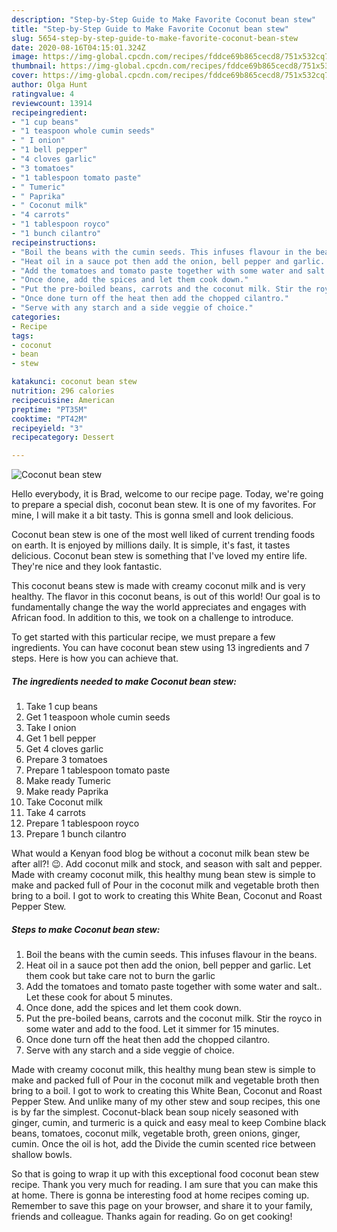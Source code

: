 ```yaml
---
description: "Step-by-Step Guide to Make Favorite Coconut bean stew"
title: "Step-by-Step Guide to Make Favorite Coconut bean stew"
slug: 5654-step-by-step-guide-to-make-favorite-coconut-bean-stew
date: 2020-08-16T04:15:01.324Z
image: https://img-global.cpcdn.com/recipes/fddce69b865cecd8/751x532cq70/coconut-bean-stew-recipe-main-photo.jpg
thumbnail: https://img-global.cpcdn.com/recipes/fddce69b865cecd8/751x532cq70/coconut-bean-stew-recipe-main-photo.jpg
cover: https://img-global.cpcdn.com/recipes/fddce69b865cecd8/751x532cq70/coconut-bean-stew-recipe-main-photo.jpg
author: Olga Hunt
ratingvalue: 4
reviewcount: 13914
recipeingredient:
- "1 cup beans"
- "1 teaspoon whole cumin seeds"
- " I onion"
- "1 bell pepper"
- "4 cloves garlic"
- "3 tomatoes"
- "1 tablespoon tomato paste"
- " Tumeric"
- " Paprika"
- " Coconut milk"
- "4 carrots"
- "1 tablespoon royco"
- "1 bunch cilantro"
recipeinstructions:
- "Boil the beans with the cumin seeds. This infuses flavour in the beans."
- "Heat oil in a sauce pot then add the onion, bell pepper and garlic. Let them cook but take care not to burn the garlic"
- "Add the tomatoes and tomato paste together with some water and salt.. Let these cook for about 5 minutes."
- "Once done, add the spices and let them cook down."
- "Put the pre-boiled beans, carrots and the coconut milk. Stir the royco in some water and add to the food. Let it simmer for 15 minutes."
- "Once done turn off the heat then add the chopped cilantro."
- "Serve with any starch and a side veggie of choice."
categories:
- Recipe
tags:
- coconut
- bean
- stew

katakunci: coconut bean stew 
nutrition: 296 calories
recipecuisine: American
preptime: "PT35M"
cooktime: "PT42M"
recipeyield: "3"
recipecategory: Dessert

---
```



![Coconut bean stew](https://img-global.cpcdn.com/recipes/fddce69b865cecd8/751x532cq70/coconut-bean-stew-recipe-main-photo.jpg)

Hello everybody, it is Brad, welcome to our recipe page. Today, we're going to prepare a special dish, coconut bean stew. It is one of my favorites. For mine, I will make it a bit tasty. This is gonna smell and look delicious.

Coconut bean stew is one of the most well liked of current trending foods on earth. It is enjoyed by millions daily. It is simple, it's fast, it tastes delicious. Coconut bean stew is something that I've loved my entire life. They're nice and they look fantastic.

This coconut beans stew is made with creamy coconut milk and is very healthy. The flavor in this coconut beans, is out of this world! Our goal is to fundamentally change the way the world appreciates and engages with African food. In addition to this, we took on a challenge to introduce.


To get started with this particular recipe, we must prepare a few ingredients. You can have coconut bean stew using 13 ingredients and 7 steps. Here is how you can achieve that.

<!--inarticleads1-->

##### The ingredients needed to make Coconut bean stew:

1. Take 1 cup beans
1. Get 1 teaspoon whole cumin seeds
1. Take  I onion
1. Get 1 bell pepper
1. Get 4 cloves garlic
1. Prepare 3 tomatoes
1. Prepare 1 tablespoon tomato paste
1. Make ready  Tumeric
1. Make ready  Paprika
1. Take  Coconut milk
1. Take 4 carrots
1. Prepare 1 tablespoon royco
1. Prepare 1 bunch cilantro


What would a Kenyan food blog be without a coconut milk bean stew be after all?! 😉. Add coconut milk and stock, and season with salt and pepper. Made with creamy coconut milk, this healthy mung bean stew is simple to make and packed full of Pour in the coconut milk and vegetable broth then bring to a boil. I got to work to creating this White Bean, Coconut and Roast Pepper Stew. 

<!--inarticleads2-->

##### Steps to make Coconut bean stew:

1. Boil the beans with the cumin seeds. This infuses flavour in the beans.
1. Heat oil in a sauce pot then add the onion, bell pepper and garlic. Let them cook but take care not to burn the garlic
1. Add the tomatoes and tomato paste together with some water and salt.. Let these cook for about 5 minutes.
1. Once done, add the spices and let them cook down.
1. Put the pre-boiled beans, carrots and the coconut milk. Stir the royco in some water and add to the food. Let it simmer for 15 minutes.
1. Once done turn off the heat then add the chopped cilantro.
1. Serve with any starch and a side veggie of choice.


Made with creamy coconut milk, this healthy mung bean stew is simple to make and packed full of Pour in the coconut milk and vegetable broth then bring to a boil. I got to work to creating this White Bean, Coconut and Roast Pepper Stew. And unlike many of my other stew and soup recipes, this one is by far the simplest. Coconut-black bean soup nicely seasoned with ginger, cumin, and turmeric is a quick and easy meal to keep Combine black beans, tomatoes, coconut milk, vegetable broth, green onions, ginger, cumin. Once the oil is hot, add the Divide the cumin scented rice between shallow bowls. 

So that is going to wrap it up with this exceptional food coconut bean stew recipe. Thank you very much for reading. I am sure that you can make this at home. There is gonna be interesting food at home recipes coming up. Remember to save this page on your browser, and share it to your family, friends and colleague. Thanks again for reading. Go on get cooking!
